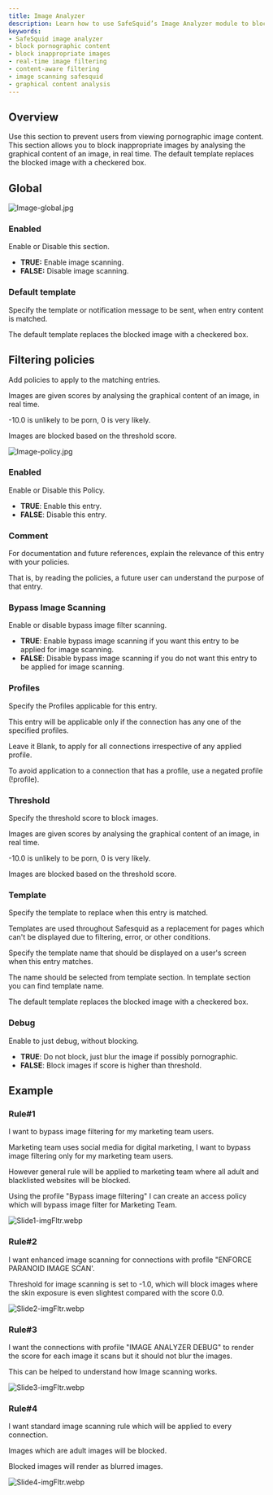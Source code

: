 ```yaml
---
title: Image Analyzer
description: Learn how to use SafeSquid’s Image Analyzer module to block inappropriate images in real-time using graphical content scoring. Explore privacy-aware filtering policies and debugging options.
keywords:
- SafeSquid image analyzer
- block pornographic content
- block inappropriate images
- real-time image filtering
- content-aware filtering
- image scanning safesquid
- graphical content analysis
---
```

## Overview
Use this section to prevent users from viewing pornographic image content. This section allows you to block inappropriate images by analysing the graphical content of an image, in real time. The default template replaces the blocked image with a checkered box.

## Global
![Image-global.jpg](/img/Configure/Real_Time_Content_Activity/Image_analyzer/image1.webp)

### Enabled
Enable or Disable this section.

-   **TRUE:** Enable image scanning.
-   **FALSE:** Disable image scanning.

### Default template
Specify the template or notification message to be sent, when entry content is matched.

The default template replaces the blocked image with a checkered box.

## Filtering policies
Add policies to apply to the matching entries.

Images are given scores by analysing the graphical content of an image, in real time.

-10.0 is unlikely to be porn, 0 is very likely.

Images are blocked based on the threshold score.

![Image-policy.jpg](/img/Configure/Real_Time_Content_Activity/Image_analyzer/image2.webp)

### Enabled
Enable or Disable this Policy.

-   **TRUE**: Enable this entry.
-   **FALSE**: Disable this entry.

### Comment
For documentation and future references, explain the relevance of this entry with your policies.

That is, by reading the policies, a future user can understand the purpose of that entry.

### Bypass Image Scanning
Enable or disable bypass image filter scanning.

-   **TRUE**: Enable bypass image scanning if you want this entry to be applied for image scanning.
-   **FALSE**: Disable bypass image scanning if you do not want this entry to be applied for image scanning.

### Profiles
Specify the Profiles applicable for this entry.

This entry will be applicable only if the connection has any one of the specified profiles.

Leave it Blank, to apply for all connections irrespective of any applied profile.

To avoid application to a connection that has a profile, use a negated profile (!profile).

### Threshold
Specify the threshold score to block images.

Images are given scores by analysing the graphical content of an image, in real time.

-10.0 is unlikely to be porn, 0 is very likely.

Images are blocked based on the threshold score.

### Template
Specify the template to replace when this entry is matched.

Templates are used throughout Safesquid as a replacement for pages which can't be displayed due to filtering, error, or other conditions.

Specify the template name that should be displayed on a user's screen when this entry matches.

The name should be selected from template section. In template section you can find template name.

The default template replaces the blocked image with a checkered box.

### Debug
Enable to just debug, without blocking.

-   **TRUE**: Do not block, just blur the image if possibly pornographic.
-   **FALSE**: Block images if score is higher than threshold.

## Example
### Rule#1
I want to bypass image filtering for my marketing team users.

Marketing team uses social media for digital marketing, I want to bypass image filtering only for my marketing team users.

However general rule will be applied to marketing team where all adult and blacklisted websites will be blocked.

Using the profile "Bypass image filtering" I can create an access policy which will bypass image filter for Marketing Team.

![Slide1-imgFltr.webp](/img/Configure/Real_Time_Content_Activity/Image_analyzer/image3.webp)

### Rule#2
I want enhanced image scanning for connections with profile "ENFORCE PARANOID IMAGE SCAN'.

Threshold for image scanning is set to -1.0, which will block images where the skin exposure is even slightest compared with the score 0.0.

![Slide2-imgFltr.webp](/img/Configure/Real_Time_Content_Activity/Image_analyzer/image4.webp)

### Rule#3
I want the connections with profile "IMAGE ANALYZER DEBUG" to render the score for each image it scans but it should not blur the images.

This can be helped to understand how Image scanning works.

![Slide3-imgFltr.webp](/img/Configure/Real_Time_Content_Activity/Image_analyzer/image5.webp)

### Rule#4
I want standard image scanning rule which will be applied to every connection.

Images which are adult images will be blocked.

Blocked images will render as blurred images.

![Slide4-imgFltr.webp](/img/Configure/Real_Time_Content_Activity/Image_analyzer/image6.webp)
